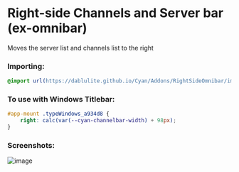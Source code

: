 # Right-side Channels and Server bar (ex-omnibar)
Moves the server list and channels list to the right

### Importing:
```css
@import url(https://dablulite.github.io/Cyan/Addons/RightSideOmnibar/import.css);
```

### To use with Windows Titlebar:
```css
#app-mount .typeWindows_a934d8 {
    right: calc(var(--cyan-channelbar-width) + 98px);
}
```

### Screenshots:
![image](https://github.com/DaBluLite/Cyan/assets/73998678/0cc15158-4af5-4c8e-b1e8-e21f2ed2cc1a)
